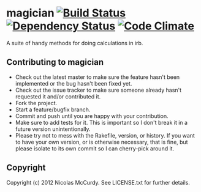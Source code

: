 # magician [![Build Status](https://secure.travis-ci.org/thenickperson/magician.png?branch=master)](http://travis-ci.org/thenickperson/magician) [![Dependency Status](https://gemnasium.com/thenickperson/magician.png)](https://gemnasium.com/thenickperson/magician) [![Code Climate](https://codeclimate.com/badge.png)](https://codeclimate.com/github/thenickperson/magician)

A suite of handy methods for doing calculations in irb.

## Contributing to magician
- Check out the latest master to make sure the feature hasn't been implemented
	or the bug hasn't been fixed yet.
- Check out the issue tracker to make sure someone already hasn't requested it
	and/or contributed it.
- Fork the project.
- Start a feature/bugfix branch.
- Commit and push until you are happy with your contribution.
- Make sure to add tests for it. This is important so I don't break it in a
	future version unintentionally.
- Please try not to mess with the Rakefile, version, or history. If you want to
	have your own version, or is otherwise necessary, that is fine, but please
	isolate to its own commit so I can cherry-pick around it.

## Copyright
Copyright (c) 2012 Nicolas McCurdy. See LICENSE.txt for further details.
